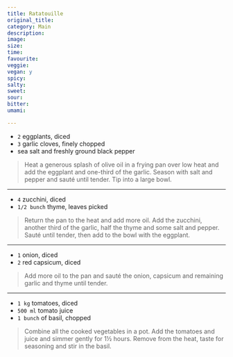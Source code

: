 ```yaml
---
title: Ratatouille
original_title:
category: Main
description:
image:
size:
time:
favourite:
veggie:
vegan: y
spicy:
salty:
sweet:
sour:
bitter:
umami:

---
```


* `2` eggplants, diced
* `3` garlic cloves, finely chopped
* sea salt and freshly ground black pepper

>Heat a generous splash of olive oil in a frying pan over low heat and add the eggplant and one-third of the garlic. Season with salt and pepper and sauté until tender. Tip into a large bowl.

---

* `4` zucchini, diced
* `1/2 bunch` thyme, leaves picked

>Return the pan to the heat and add more oil. Add the zucchini, another third of the garlic, half the thyme and some salt and pepper. Sauté until tender, then add to the bowl with the eggplant.

---

* `1` onion, diced
* `2` red capsicum, diced

>Add more oil to the pan and sauté the onion, capsicum and remaining garlic and thyme until tender.

---

* `1 kg` tomatoes, diced
* `500 ml` tomato juice
* `1 bunch` of basil, chopped

>Combine all the cooked vegetables in a pot. Add the tomatoes and juice and simmer gently for 1½ hours. Remove from the heat, taste for seasoning and stir in the basil.